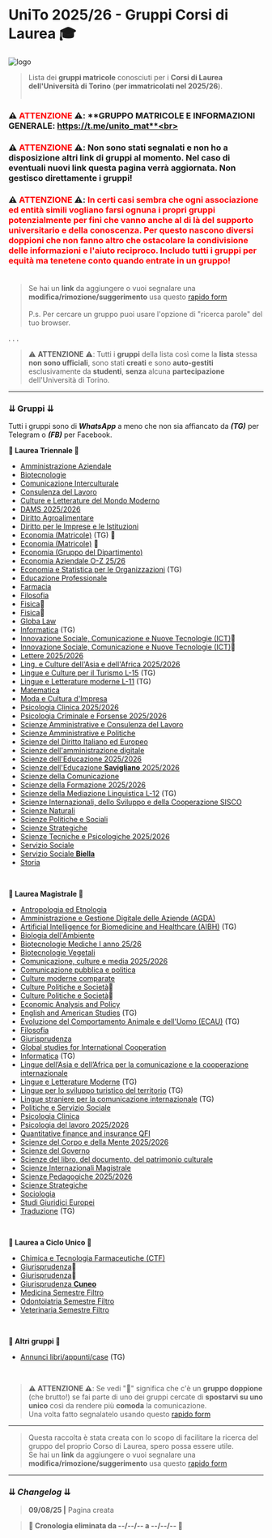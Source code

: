 # UniTo 2025/26 - Gruppi Corsi di Laurea 🎓

![logo](https://imgur.com/0j40uci.jpg)


> Lista dei **gruppi matricole** conosciuti per i **Corsi di Laurea dell'Università di Torino** (**per immatricolati nel 2025/26**).<br><br>

### ⚠️ **<span style="color:red">ATTENZIONE</span>** ⚠️:  **GRUPPO MATRICOLE E INFORMAZIONI GENERALE: https://t.me/unito_mat**<br>

### ⚠️ **<span style="color:red">ATTENZIONE</span>** ⚠️:  **Non sono stati segnalati e non ho a disposizione altri link di gruppi al momento.** Nel caso di **eventuali nuovi link** questa pagina verrà **aggiornata**. **Non gestisco direttamente i gruppi!**<br>

### ⚠️ **<span style="color:red">ATTENZIONE</span>** ⚠️:  **<span style="color:red">In certi casi sembra che ogni associazione ed entità simili vogliano farsi ognuna i propri gruppi potenzialmente per fini che vanno anche al di là del supporto universitario e della conoscenza. Per questo nascono diversi doppioni che non fanno altro che ostacolare la condivisione delle informazioni e l'aiuto reciproco. Includo tutti i gruppi per equità ma tenetene conto quando entrate in un gruppo!</span>**<br><br>

> Se hai un **link** da aggiungere o vuoi segnalare una **modifica/rimozione/suggerimento** usa questo [rapido form](https://rebrand.ly/form-gruppi-unito)<br><br>
>P.s. Per cercare un gruppo puoi usare l'opzione di "ricerca parole" del tuo browser.

. . .

>⚠️ **ATTENZIONE** ⚠️: Tutti i **gruppi** della lista così come la **lista** stessa **non sono ufficiali**, sono stati **creati** e sono **auto-gestiti** esclusivamente da **studenti**, **senza** alcuna **partecipazione** dell'Università di Torino.

***

### ⇊ Gruppi ⇊

Tutti i gruppi sono di _**WhatsApp**_ a meno che non sia affiancato da _**(TG)**_ per Telegram o _**(FB)**_ per Facebook.

**🔷 Laurea Triennale 🔷**

- [Amministrazione Aziendale](https://chat.whatsapp.com/GgZOxFhCyEv9sNNBTjDy9e?mode=ac_t)
- [Biotecnologie](https://chat.whatsapp.com/Dz6shnAtdyLHi02wcxUBaC?mode=ems_copy_t)
- [Comunicazione Interculturale](https://chat.whatsapp.com/FR9swW58jXV53R5NTTDO6F?mode=ac_t)
- [Consulenza del Lavoro](https://chat.whatsapp.com/I76Ei7hVHdKGGeb2SJpunA?mode=ac_t)
- [Culture e Letterature del Mondo Moderno](https://chat.whatsapp.com/CvTX43oHkxS8uOLIcZtWk0)
- [DAMS 2025/2026](https://chat.whatsapp.com/HMFPey9d1j4BNEUOI1jvDu?mode=ac_t)
- [Diritto Agroalimentare](https://chat.whatsapp.com/LwTyhxqDyfu709Cxw8aCXA?mode=ac_t)
- [Diritto per le Imprese e le Istituzioni](https://chat.whatsapp.com/DOPJhHF7Tn1CEDyweqMG9e?mode=ac_t)
- [Economia (Matricole)](https://t.me/+RRSXnZZnNeFjNWJk) (TG) 🔴
- [Economia (Matricole)](https://chat.whatsapp.com/BVQDas86pCQ00f0uYUstyA?mode=ems_share_t) 🔴
- [Economia (Gruppo del Dipartimento)](https://chat.whatsapp.com/GMNL6n8440x3omn7qA0CHl?mode=r_t)
- [Economia Aziendale O-Z  25/26](https://chat.whatsapp.com/KFoyQm5JD4b1k9L2bx8lUm?mode=ems_copy_c)
- [Economia e Statistica per le Organizzazioni](https://t.me/+EbuUHrC_RJtlMmNk) (TG)
- [Educazione Professionale](https://chat.whatsapp.com/KfjCoXyHS18F3tkpm55liI?mode=ac_t)
- [Farmacia](https://chat.whatsapp.com/KNoi5d43jbJ5Wk3diKS29F?mode=ems_copy_t)
- [Filosofia](https://chat.whatsapp.com/Btc36Q5kBKo1eb5zKFhUFQ?mode=ac_t)
- [Fisica](https://chat.whatsapp.com/FgaYqwxeqgF1SXazlDDq7W?mode=ac_t)🔴
- [Fisica](https://chat.whatsapp.com/EN7qhN9KJtaI2oPdIObkiY?mode=ac_t)🔴
- [Globa Law](https://chat.whatsapp.com/HZfHcmpjZvp2hrdeGz8NU8?mode=ac_t)
- [Informatica](https://t.me/+Ox2fUmU2Un4xYTM0) (TG)
- [Innovazione Sociale, Comunicazione e Nuove Tecnologie (ICT)](https://chat.whatsapp.com/IrlZwaJmSQpBtF4Dte6vaM)🔴
- [Innovazione Sociale, Comunicazione e Nuove Tecnologie (ICT)](https://chat.whatsapp.com/GGrLvdqZQNeD9XNyf7XhYO?mode=ac_t)🔴
- [Lettere 2025/2026](https://chat.whatsapp.com/CFKVJ5ZU3VY9ZtriysbldC?mode=ac_t)
- [Ling. e Culture dell'Asia e dell'Africa 2025/2026](https://chat.whatsapp.com/DZtunDcks1L3j5M7rSDjbz?mode=ac_t)
- [Lingue e Culture per il Turismo L-15](https://t.me/+dj2LGe4ud6VjMTM0) (TG)
- [Lingue e Letterature moderne L-11](https://t.me/+TFXPEX3bf0cxYTlk) (TG)
- [Matematica](https://chat.whatsapp.com/KNoi5d43jbJ5Wk3diKS29F?mode=ac_t)
- [Moda e Cultura d'Impresa](https://chat.whatsapp.com/CHvNDksI6Vk4c9hu3PcNdd)
- [Psicologia Clinica 2025/2026](https://chat.whatsapp.com/KwjW3kA7JUBD9vQw8f5OGi?mode=ac_t)
- [Psicologia Criminale e Forsense 2025/2026](https://chat.whatsapp.com/EtEfAbzCwDNG0HUYWnE4Hu?mode=ac_t)
- [Scienze Amministrative e Consulenza del Lavoro](https://chat.whatsapp.com/HV7xQBBEepA9qqsCxz7q3D?mode=ac_t)
- [Scienze Amministrative e Politiche](https://chat.whatsapp.com/G2BiFw5WdKy9WA6eMigK0R?mode=ac_t)
- [Scienze del Diritto Italiano ed Europeo](https://chat.whatsapp.com/En2KKe5COCSICddhqPxLAp?mode=ac_t)
- [Scienze dell'amministrazione digitale](https://chat.whatsapp.com/J7s1XC1cFlJ6RGX1EVh4Fj?mode=ac_t)
- [Scienze dell'Educazione 2025/2026](https://chat.whatsapp.com/KrNy12ktRLv2uFWS451ysd?mode=ac_t)
- [Scienze dell'Educazione **Savigliano** 2025/2026](https://chat.whatsapp.com/CQK6pZ4LzBwIssRcF4Nr5G?mode=ac_t)
- [Scienze della Comunicazione](https://chat.whatsapp.com/EG7OxlDF15r5dmDrw8adfX?mode=ac_t)
- [Scienze della Formazione 2025/2026](https://chat.whatsapp.com/EZWhh1qX7NMJkle8q77CtS?mode=ac_t)
- [Scienze della Mediazione Linguistica L-12](https://t.me/+L3wZ2BFYSCViZmVk) (TG)
- [Scienze Internazionali, dello Sviluppo e della Cooperazione SISCO](https://chat.whatsapp.com/H95UVuxdoMBCVbKXUoRocn?mode=ac_t)
- [Scienze Naturali](https://chat.whatsapp.com/JAOJ7dgoGdTKqauurJr1VQ?mode=ems_share_c)
- [Scienze Politiche e Sociali](https://chat.whatsapp.com/K2V8RyyLPa97kQer3tS1mB?mode=ac_t)
- [Scienze Strategiche](https://chat.whatsapp.com/JEmFIFqc2zo96Khe0mqSJe?mode=ac_)
- [Scienze Tecniche e Psicologiche 2025/2026](https://chat.whatsapp.com/IheLmkHgSdsHS5yeZai4n0?mode=ac_t)
- [Servizio Sociale](https://chat.whatsapp.com/K2V8RyyLPa97kQer3tS1mB?mode=ac_t)
- [Servizio Sociale **Biella**](https://chat.whatsapp.com/BATeCt4c9Dm0ZbpLapYZ9U?mode=ac_t)
- [Storia](https://chat.whatsapp.com/H8DWXtSxxyg7qZfyBJm90K?mode=ac_t)


<br>

**🔶 Laurea Magistrale 🔶**

- [Antropologia ed Etnologia](https://chat.whatsapp.com/GnmhjTA6aBJKDoZ7xvWTFq?mode=ac_t)
- [Amministrazione e Gestione Digitale delle Aziende (AGDA)](https://chat.whatsapp.com/IdLOXFckVg25b8LKCRQQPz)
- [Artificial Intelligence for Biomedicine and Healthcare (AIBH)](https://t.me/aibh_unito) (TG)
- [Biologia dell'Ambiente](https://t.me/+NlY1jgQRMS1kMGU0)
- [Biotecnologie Mediche I anno 25/26](https://chat.whatsapp.com/EsH3X5WsicGBxq98yWa2aB?mode=ems_wa_c)
- [Biotecnologie Vegetali](https://chat.whatsapp.com/KLi1daiGEJH4n8PU1OV656?mode=ems_copy_t)
- [Comunicazione, culture e media 2025/2026](https://chat.whatsapp.com/LTtFw5e5rtt3gGgtbkl6yk?mode=ac_t)
- [Comunicazione pubblica e politica](https://chat.whatsapp.com/Lmiig0sbE3BL0N5kPm9wYn?mode=ac_t)
- [Culture moderne comparate](https://chat.whatsapp.com/KTIT1a4hNwq7xwzf3JnF0z?mode=ac_t)
- [Culture Politiche e Società](https://chat.whatsapp.com/EtpMcYmlwy5EZRZrvJEmQr)🔴
- [Culture Politiche e Società](https://chat.whatsapp.com/EGxSTqKoiPt49dpc2nwC8w?mode=ac_t)🔴
- [Economic Analysis and Policy](https://chat.whatsapp.com/Ds4bAjtfn0L8CQUcHr7lXZ?mode=ac_t)
- [English and American Studies](https://t.me/+Taf8W3V3m8E3Njk0) (TG)
- [Evoluzione del Comportamento Animale e dell'Uomo (ECAU)](https://t.me/+3_22ESv1HutlMWE0) (TG)
- [Filosofia](https://chat.whatsapp.com/Ky1mJWr4Vzs9sOwtce5tsk?mode=ac_t)
- [Giurisprudenza](https://chat.whatsapp.com/DHkFSr6KUMnEkzwvdRQMIC?mode=ac_t)
- [Global studies for International Cooperation](https://chat.whatsapp.com/BeMVIufVV9624BozqkRNIm?mode=ac_t)
- [Informatica](https://t.me/joinchat/BbqyERQcACYhQFEO1iJD2g) (TG)
- [Lingue dell’Asia e dell’Africa per la comunicazione e la cooperazione internazionale](https://chat.whatsapp.com/BBL6Mc9IXj31V9Sqtlsn1R?mode=ems_copy_c)
- [Lingue e Letterature Moderne](https://t.me/+jG9IxuXyzDFkODNk) (TG)
- [Lingue per lo sviluppo turistico del territorio](https://t.me/+a7hp_6ZXYDdkZTU0) (TG)
- [Lingue straniere per la comunicazione internazionale](https://t.me/+r6b7l-jnKidlZjM8) (TG)
- [Politiche e Servizio Sociale](https://chat.whatsapp.com/LSPM7ZESvLA21VKXXpKmcg?mode=ac_t)
- [Psicologia Clinica](https://chat.whatsapp.com/HRxPkY8UI2FA5wtvChflxr)
- [Psicologia del lavoro 2025/2026](https://chat.whatsapp.com/FWhrNpzeXvFGa4UJOn2kTE?mode=ac_t)
- [Quantitative finance and insurance QFI](https://chat.whatsapp.com/Imh6cP6ThJY0Y7FG4XTvZk?mode=ac_t)
- [Scienze del Corpo e della Mente 2025/2026](https://chat.whatsapp.com/KMLV0bRFv03Fc6bowT7ihs?mode=ac_t)
- [Scienze del Governo](https://chat.whatsapp.com/K2V8RyyLPa97kQer3tS1mB?mode=ac_t)
- [Scienze del libro, del documento, del patrimonio culturale](https://chat.whatsapp.com/Exgl49Os7nOKFVPgPzkcJt?mode=ac_t)
- [Scienze Internazionali Magistrale](https://chat.whatsapp.com/K2V8RyyLPa97kQer3tS1mB?mode=ac_t)
- [Scienze Pedagogiche 2025/2026](https://chat.whatsapp.com/FhlDFSDWd28EV0M0ts5T90?mode=ac_t)
- [Scienze Strategiche](https://chat.whatsapp.com/FvjYXXoyb1h0XJy1rLjJLb?mode=ac_t)
- [Sociologia](https://chat.whatsapp.com/KZkTt7KX4Xb7jK8iK6BNk2?mode=ac_t)
- [Studi Giuridici Europei](https://chat.whatsapp.com/Bs8N3ylKFOqK4UkBOVSQM0?mode=ac_t)
- [Traduzione](https://t.me/+cuO-ZYFpXok3ODhk) (TG)

<br>

**🔷 Laurea a Ciclo Unico 🔷**
- [Chimica e Tecnologia Farmaceutiche (CTF)](https://chat.whatsapp.com/BP609sv7ZS235ArGiV8xAk?mode=ems_copy_c)
- [Giurisprudenza](https://chat.whatsapp.com/DHkFSr6KUMnEkzwvdRQMIC?mode=ac_t)🔴
- [Giurisprudenza](https://chat.whatsapp.com/EOistDMuPz8BmkOgghBp5q?mode=ac_t)🔴
- [Giurisprudenza **Cuneo**](https://chat.whatsapp.com/BXOHFJM6wF73mjJ5NbsOYQ?mode=ac_t)
- [Medicina Semestre Filtro](https://t.me/+AN5Ro9QlSgU4OGZk?fbclid=PAdGRjcAMk7hxleHRuA2FlbQIxMQABpzJX2t64Ts-MmlLqhjtNge8jEY7xxCWkE1R2_wAju55o8kIuiZAjyr_sf0Ak_aem_zFATpWCUGbYzGl5FHOd7Aw)
- [Odontoiatria Semestre Filtro](https://t.me/+AN5Ro9QlSgU4OGZk?fbclid=PAdGRjcAMk7hxleHRuA2FlbQIxMQABpzJX2t64Ts-MmlLqhjtNge8jEY7xxCWkE1R2_wAju55o8kIuiZAjyr_sf0Ak_aem_zFATpWCUGbYzGl5FHOd7Aw)
- [Veterinaria Semestre Filtro](https://t.me/+AN5Ro9QlSgU4OGZk?fbclid=PAdGRjcAMk7hxleHRuA2FlbQIxMQABpzJX2t64Ts-MmlLqhjtNge8jEY7xxCWkE1R2_wAju55o8kIuiZAjyr_sf0Ak_aem_zFATpWCUGbYzGl5FHOd7Aw)


<br>

**🔶 Altri gruppi 🔶**

- [Annunci libri/appunti/case](https://t.me/annunci_unito) (TG)

<br>

>**⚠️ ATTENZIONE ⚠️**: Se vedi "🔴" significa che c'è un **gruppo doppione** (che brutto!) se fai parte di uno dei gruppi cercate di **spostarvi su uno unico** così da rendere più **comoda** la comunicazione.<br>
>Una volta fatto segnalatelo usando questo [rapido form](https://rebrand.ly/form-gruppi-unito)

***

>Questa raccolta è stata creata con lo scopo di facilitare la ricerca del gruppo del proprio Corso di Laurea, spero possa essere utile.<br>
>Se hai un **link** da aggiungere o vuoi segnalare una **modifica/rimozione/suggerimento** usa questo [rapido form](https://rebrand.ly/form-gruppi-unito)

***

### ⇊ *Changelog* ⇊

>**09/08/25 |** Pagina creata<br>

>**🔺 Cronologia eliminata da --/--/-- a  --/--/-- 🔺**<br>


<!-- 
CRONOLOGIA VECCHIA



-->
